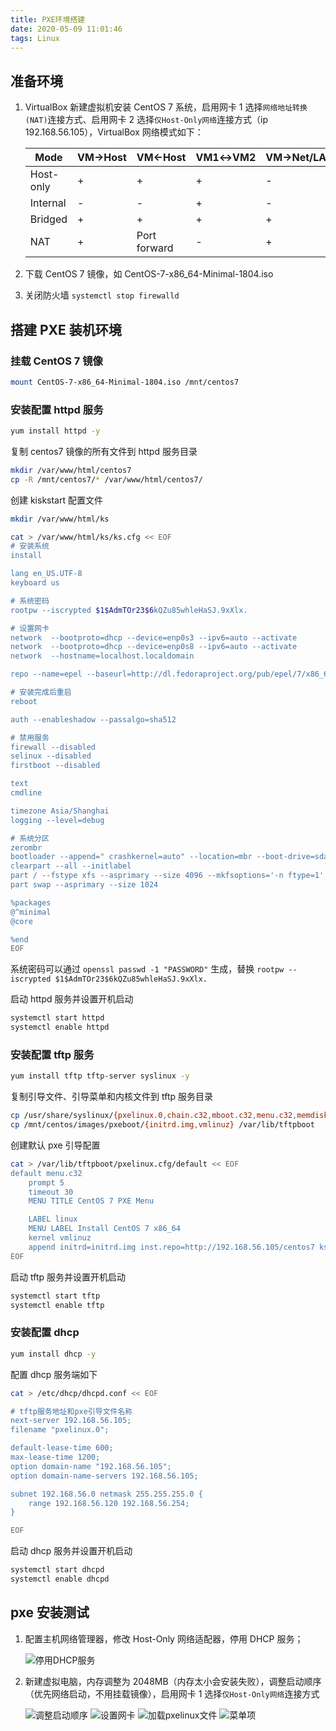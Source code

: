 ```yaml
---
title: PXE环境搭建
date: 2020-05-09 11:01:46
tags: Linux
---
```


## 准备环境

1. VirtualBox 新建虚拟机安装 CentOS 7 系统，启用网卡 1 选择`网络地址转换(NAT)`连接方式、启用网卡 2 选择`仅Host-Only网络`连接方式（ip 192.168.56.105），VirtualBox 网络模式如下：

   | Mode      | VM→Host | VM←Host      | VM1↔VM2 | VM→Net/LAN | VM←Net/LAN   |
   | --------- | ------- | ------------ | ------- | ---------- | ------------ |
   | Host-only | +       | +            | +       | -          | -            |
   | Internal  | -       | -            | +       | -          | -            |
   | Bridged   | +       | +            | +       | +          | +            |
   | NAT       | +       | Port forward | -       | +          | Port forward |

    <!--more-->

2. 下载 CentOS 7 镜像，如 CentOS-7-x86_64-Minimal-1804.iso

3. 关闭防火墙 `systemctl stop firewalld`

## 搭建 PXE 装机环境

### 挂载 CentOS 7 镜像

```bash
mount CentOS-7-x86_64-Minimal-1804.iso /mnt/centos7
```

### 安装配置 httpd 服务

```bash
yum install httpd -y
```

复制 centos7 镜像的所有文件到 httpd 服务目录

```bash
mkdir /var/www/html/centos7
cp -R /mnt/centos7/* /var/www/html/centos7/
```

创建 kiskstart 配置文件

```bash
mkdir /var/www/html/ks

cat > /var/www/html/ks/ks.cfg << EOF
# 安装系统
install

lang en_US.UTF-8
keyboard us

# 系统密码
rootpw --iscrypted $1$AdmTOr23$6kQZu85whleHaSJ.9xXlx.

# 设置网卡
network  --bootproto=dhcp --device=enp0s3 --ipv6=auto --activate
network  --bootproto=dhcp --device=enp0s8 --ipv6=auto --activate
network  --hostname=localhost.localdomain

repo --name=epel --baseurl=http://dl.fedoraproject.org/pub/epel/7/x86_64

# 安装完成后重启
reboot

auth --enableshadow --passalgo=sha512

# 禁用服务
firewall --disabled
selinux --disabled
firstboot --disabled

text
cmdline

timezone Asia/Shanghai
logging --level=debug

# 系统分区
zerombr
bootloader --append=" crashkernel=auto" --location=mbr --boot-drive=sda
clearpart --all --initlabel
part / --fstype xfs --asprimary --size 4096 --mkfsoptions='-n ftype=1'
part swap --asprimary --size 1024

%packages
@^minimal
@core

%end
EOF
```

系统密码可以通过 `openssl passwd -1 "PASSWORD"` 生成，替换 `rootpw --iscrypted $1$AdmTOr23$6kQZu85whleHaSJ.9xXlx.`

启动 httpd 服务并设置开机启动

```bash
systemctl start httpd
systemctl enable httpd
```

### 安装配置 tftp 服务

```bash
yum install tftp tftp-server syslinux -y
```

复制引导文件、引导菜单和内核文件到 tftp 服务目录

```bash
cp /usr/share/syslinux/{pxelinux.0,chain.c32,mboot.c32,menu.c32,memdisk} /var/lib/tftpboot
cp /mnt/centos/images/pxeboot/{initrd.img,vmlinuz} /var/lib/tftpboot
```

创建默认 pxe 引导配置

```bash
cat > /var/lib/tftpboot/pxelinux.cfg/default << EOF
default menu.c32
    prompt 5
    timeout 30
    MENU TITLE CentOS 7 PXE Menu

    LABEL linux
    MENU LABEL Install CentOS 7 x86_64
    kernel vmlinuz
    append initrd=initrd.img inst.repo=http://192.168.56.105/centos7 ks=http://192.168.56.105/ks/ks.cfg
EOF
```

启动 tftp 服务并设置开机启动

```bash
systemctl start tftp
systemctl enable tftp
```

### 安装配置 dhcp

```bash
yum install dhcp -y
```

配置 dhcp 服务端如下

```bash
cat > /etc/dhcp/dhcpd.conf << EOF

# tftp服务地址和pxe引导文件名称
next-server 192.168.56.105;
filename "pxelinux.0";

default-lease-time 600;
max-lease-time 1200;
option domain-name "192.168.56.105";
option domain-name-servers 192.168.56.105;

subnet 192.168.56.0 netmask 255.255.255.0 {
    range 192.168.56.120 192.168.56.254;
}

EOF
```

启动 dhcp 服务并设置开机启动

```bash
systemctl start dhcpd
systemctl enable dhcpd
```

## pxe 安装测试

1. 配置主机网络管理器，修改 Host-Only 网络适配器，停用 DHCP 服务；

   ![停用DHCP服务](/images/vbox-dhcp.png)

2. 新建虚拟电脑，内存调整为 2048MB（内存太小会安装失败），调整启动顺序（优先网络启动，不用挂载镜像），启用网卡 1 选择`仅Host-Only网络`连接方式

   ![调整启动顺序](/images/boot-order.png)
   ![设置网卡](/images/vbox-network.png)
   ![加载pxelinux文件](/images/load-pxelinux.png)
   ![菜单项](/images/install-menu.png)
